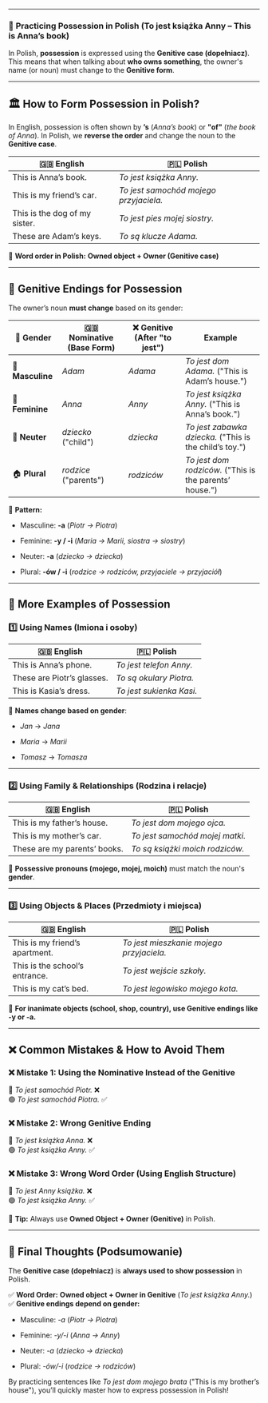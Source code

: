 
---
### 📌 **Practicing Possession in Polish (To jest książka Anny – This is Anna’s book)**

In Polish, **possession** is expressed using the **Genitive case (dopełniacz)**. This means that when talking about **who owns something**, the owner's name (or noun) must change to the **Genitive form**.

---

## 🏛️ **How to Form Possession in Polish?**

In English, possession is often shown by **’s** (_Anna’s book_) or **"of"** (_the book of Anna_). In Polish, we **reverse the order** and change the noun to the **Genitive case**.

|🇬🇧 English|🇵🇱 Polish|
|---|---|
|This is Anna’s book.|_To jest książka Anny._|
|This is my friend’s car.|_To jest samochód mojego przyjaciela._|
|This is the dog of my sister.|_To jest pies mojej siostry._|
|These are Adam’s keys.|_To są klucze Adama._|

📌 **Word order in Polish:** **Owned object + Owner (Genitive case)**

---

## 📝 **Genitive Endings for Possession**

The owner’s noun **must change** based on its gender:

|📌 Gender|🇬🇧 Nominative (Base Form)|❌ Genitive (After "to jest")|Example|
|---|---|---|---|
|👨 **Masculine**|_Adam_|_Adama_|_To jest dom Adama._ ("This is Adam’s house.")|
|👩 **Feminine**|_Anna_|_Anny_|_To jest książka Anny._ ("This is Anna’s book.")|
|🚻 **Neuter**|_dziecko_ ("child")|_dziecka_|_To jest zabawka dziecka._ ("This is the child’s toy.")|
|🏠 **Plural**|_rodzice_ ("parents")|_rodziców_|_To jest dom rodziców._ ("This is the parents’ house.")|

📌 **Pattern:**

- Masculine: **-a** (_Piotr → Piotra_)
    
- Feminine: **-y / -i** (_Maria → Marii, siostra → siostry_)
    
- Neuter: **-a** (_dziecko → dziecka_)
    
- Plural: **-ów / -i** (_rodzice → rodziców, przyjaciele → przyjaciół_)
    

---

## 🚀 **More Examples of Possession**

### **1️⃣ Using Names (Imiona i osoby)**

|🇬🇧 English|🇵🇱 Polish|
|---|---|
|This is Anna’s phone.|_To jest telefon Anny._|
|These are Piotr’s glasses.|_To są okulary Piotra._|
|This is Kasia’s dress.|_To jest sukienka Kasi._|

📌 **Names change based on gender**:

- _Jan_ → _Jana_
    
- _Maria_ → _Marii_
    
- _Tomasz_ → _Tomasza_
    

---

### **2️⃣ Using Family & Relationships (Rodzina i relacje)**

|🇬🇧 English|🇵🇱 Polish|
|---|---|
|This is my father’s house.|_To jest dom mojego ojca._|
|This is my mother’s car.|_To jest samochód mojej matki._|
|These are my parents’ books.|_To są książki moich rodziców._|

📌 **Possessive pronouns (mojego, mojej, moich)** must match the noun's **gender**.

---

### **3️⃣ Using Objects & Places (Przedmioty i miejsca)**

|🇬🇧 English|🇵🇱 Polish|
|---|---|
|This is my friend’s apartment.|_To jest mieszkanie mojego przyjaciela._|
|This is the school’s entrance.|_To jest wejście szkoły._|
|This is my cat’s bed.|_To jest legowisko mojego kota._|

📌 **For inanimate objects (school, shop, country), use Genitive endings like -y or -a.**

---

## ❌ **Common Mistakes & How to Avoid Them**

### ❌ **Mistake 1: Using the Nominative Instead of the Genitive**

🔴 _To jest samochód Piotr._ ❌  
🟢 _To jest samochód Piotra._ ✅

### ❌ **Mistake 2: Wrong Genitive Ending**

🔴 _To jest książka Anna._ ❌  
🟢 _To jest książka Anny._ ✅

### ❌ **Mistake 3: Wrong Word Order (Using English Structure)**

🔴 _To jest Anny książka._ ❌  
🟢 _To jest książka Anny._ ✅

📌 **Tip:** Always use **Owned Object + Owner (Genitive)** in Polish.

---

## 🎯 **Final Thoughts (Podsumowanie)**

The **Genitive case (dopełniacz)** is **always used to show possession** in Polish.

✅ **Word Order:** **Owned object + Owner in Genitive** (_To jest książka Anny._)  
✅ **Genitive endings depend on gender:**

- Masculine: _-a_ (_Piotr → Piotra_)
    
- Feminine: _-y/-i_ (_Anna → Anny_)
    
- Neuter: _-a_ (_dziecko → dziecka_)
    
- Plural: _-ów/-i_ (_rodzice → rodziców_)
    

By practicing sentences like _To jest dom mojego brata_ ("This is my brother’s house"), you’ll quickly master how to express possession in Polish!